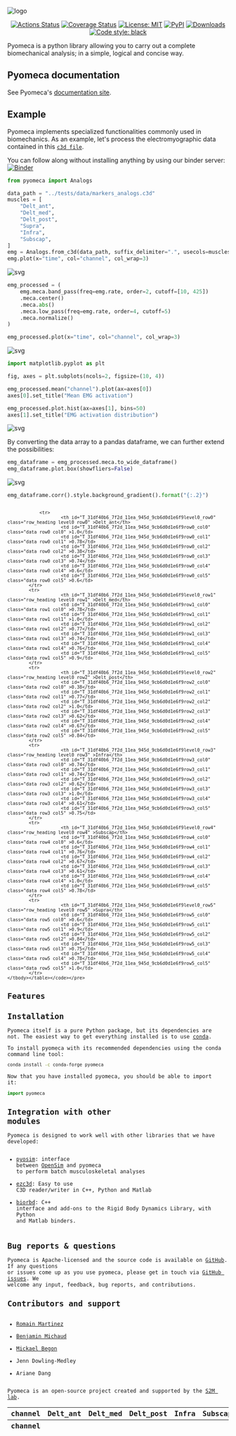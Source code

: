 <img
  src="https://raw.githubusercontent.com/pyomeca/design/master/logo/logo_plain_doc.svg?sanitize=true"
  alt="logo"
/>

<p align="center">
  <a href="https://github.com/romainmartinez/pyomeca/actions"
    ><img
      alt="Actions Status"
      src="https://github.com/romainmartinez/pyomeca/workflows/CI/badge.svg"
  /></a>
  <a href="https://coveralls.io/github/romainmartinez/pyomeca?branch=master"
    ><img
      alt="Coverage Status"
      src="https://coveralls.io/repos/github/romainmartinez/pyomeca/badge.svg?branch=master"
  /></a>
  <a href="https://anaconda.org/conda-forge/pyomeca"
    ><img
      alt="License: MIT"
      src="https://anaconda.org/conda-forge/pyomeca/badges/license.svg"
  /></a>
  <a href="https://anaconda.org/conda-forge/pyomeca"
    ><img
      alt="PyPI"
      src="https://anaconda.org/conda-forge/pyomeca/badges/latest_release_date.svg"
  /></a>
  <a href="https://anaconda.org/conda-forge/pyomeca"
    ><img
      alt="Downloads"
      src="https://anaconda.org/conda-forge/pyomeca/badges/downloads.svg"
  /></a>
  <a href="https://github.com/psf/black"
    ><img
      alt="Code style: black"
      src="https://img.shields.io/badge/code%20style-black-000000.svg"
  /></a>
</p>

Pyomeca is a python library allowing you to carry out a complete biomechanical analysis; in a simple, logical and concise way.

## Pyomeca documentation

See Pyomeca's [documentation site](https://romainmartinez.github.io/pyomeca).

## Example

Pyomeca implements specialized functionalities commonly used in biomechanics. As an example, let's process the electromyographic data contained in this [`c3d file`](https://github.com/romainmartinez/pyomeca/blob/master/tests/data/markers_analogs.c3d).

You can follow along without installing anything by using our binder server: [![Binder](https://mybinder.org/badge_logo.svg)](https://mybinder.org/v2/gh/romainmartinez/pyomeca/master)

```python
from pyomeca import Analogs

data_path = "../tests/data/markers_analogs.c3d"
muscles = [
    "Delt_ant",
    "Delt_med",
    "Delt_post",
    "Supra",
    "Infra",
    "Subscap",
]
emg = Analogs.from_c3d(data_path, suffix_delimiter=".", usecols=muscles)
emg.plot(x="time", col="channel", col_wrap=3)
```

![svg](docs/images/readme-example_files/readme-example_3_0.svg)

```python
emg_processed = (
    emg.meca.band_pass(freq=emg.rate, order=2, cutoff=[10, 425])
    .meca.center()
    .meca.abs()
    .meca.low_pass(freq=emg.rate, order=4, cutoff=5)
    .meca.normalize()
)

emg_processed.plot(x="time", col="channel", col_wrap=3)
```

![svg](docs/images/readme-example_files/readme-example_4_0.svg)

```python
import matplotlib.pyplot as plt

fig, axes = plt.subplots(ncols=2, figsize=(10, 4))

emg_processed.mean("channel").plot(ax=axes[0])
axes[0].set_title("Mean EMG activation")

emg_processed.plot.hist(ax=axes[1], bins=50)
axes[1].set_title("EMG activation distribution")
```

![svg](docs/images/readme-example_files/readme-example_5_1.svg)

By converting the data array to a pandas dataframe, we can further extend the possibilities:

```python
emg_dataframe = emg_processed.meca.to_wide_dataframe()
emg_dataframe.plot.box(showfliers=False)
```

![svg](docs/images/readme-example_files/readme-example_7_0.svg)

```python
emg_dataframe.corr().style.background_gradient().format("{:.2}")
```

<pre class="nb-output"><code><style  type="text/css" >
    #T_31df40b6_7f2d_11ea_945d_9cb6d0d1e6f9row0_col0 {
            background-color:  #023858;
            color:  #f1f1f1;
        }    #T_31df40b6_7f2d_11ea_945d_9cb6d0d1e6f9row0_col1 {
            background-color:  #e9e5f1;
            color:  #000000;
        }    #T_31df40b6_7f2d_11ea_945d_9cb6d0d1e6f9row0_col2 {
            background-color:  #fff7fb;
            color:  #000000;
        }    #T_31df40b6_7f2d_11ea_945d_9cb6d0d1e6f9row0_col3 {
            background-color:  #b5c4df;
            color:  #000000;
        }    #T_31df40b6_7f2d_11ea_945d_9cb6d0d1e6f9row0_col4 {
            background-color:  #fff7fb;
            color:  #000000;
        }    #T_31df40b6_7f2d_11ea_945d_9cb6d0d1e6f9row0_col5 {
            background-color:  #fff7fb;
            color:  #000000;
        }    #T_31df40b6_7f2d_11ea_945d_9cb6d0d1e6f9row1_col0 {
            background-color:  #308cbe;
            color:  #000000;
        }    #T_31df40b6_7f2d_11ea_945d_9cb6d0d1e6f9row1_col1 {
            background-color:  #023858;
            color:  #f1f1f1;
        }    #T_31df40b6_7f2d_11ea_945d_9cb6d0d1e6f9row1_col2 {
            background-color:  #3790c0;
            color:  #000000;
        }    #T_31df40b6_7f2d_11ea_945d_9cb6d0d1e6f9row1_col3 {
            background-color:  #b5c4df;
            color:  #000000;
        }    #T_31df40b6_7f2d_11ea_945d_9cb6d0d1e6f9row1_col4 {
            background-color:  #9ebad9;
            color:  #000000;
        }    #T_31df40b6_7f2d_11ea_945d_9cb6d0d1e6f9row1_col5 {
            background-color:  #0872b1;
            color:  #f1f1f1;
        }    #T_31df40b6_7f2d_11ea_945d_9cb6d0d1e6f9row2_col0 {
            background-color:  #fff7fb;
            color:  #000000;
        }    #T_31df40b6_7f2d_11ea_945d_9cb6d0d1e6f9row2_col1 {
            background-color:  #efe9f3;
            color:  #000000;
        }    #T_31df40b6_7f2d_11ea_945d_9cb6d0d1e6f9row2_col2 {
            background-color:  #023858;
            color:  #f1f1f1;
        }    #T_31df40b6_7f2d_11ea_945d_9cb6d0d1e6f9row2_col3 {
            background-color:  #fcf4fa;
            color:  #000000;
        }    #T_31df40b6_7f2d_11ea_945d_9cb6d0d1e6f9row2_col4 {
            background-color:  #e2dfee;
            color:  #000000;
        }    #T_31df40b6_7f2d_11ea_945d_9cb6d0d1e6f9row2_col5 {
            background-color:  #3f93c2;
            color:  #000000;
        }    #T_31df40b6_7f2d_11ea_945d_9cb6d0d1e6f9row3_col0 {
            background-color:  #4c99c5;
            color:  #000000;
        }    #T_31df40b6_7f2d_11ea_945d_9cb6d0d1e6f9row3_col1 {
            background-color:  #fff7fb;
            color:  #000000;
        }    #T_31df40b6_7f2d_11ea_945d_9cb6d0d1e6f9row3_col2 {
            background-color:  #a1bbda;
            color:  #000000;
        }    #T_31df40b6_7f2d_11ea_945d_9cb6d0d1e6f9row3_col3 {
            background-color:  #023858;
            color:  #f1f1f1;
        }    #T_31df40b6_7f2d_11ea_945d_9cb6d0d1e6f9row3_col4 {
            background-color:  #faf2f8;
            color:  #000000;
        }    #T_31df40b6_7f2d_11ea_945d_9cb6d0d1e6f9row3_col5 {
            background-color:  #a7bddb;
            color:  #000000;
        }    #T_31df40b6_7f2d_11ea_945d_9cb6d0d1e6f9row4_col0 {
            background-color:  #afc1dd;
            color:  #000000;
        }    #T_31df40b6_7f2d_11ea_945d_9cb6d0d1e6f9row4_col1 {
            background-color:  #f5eff6;
            color:  #000000;
        }    #T_31df40b6_7f2d_11ea_945d_9cb6d0d1e6f9row4_col2 {
            background-color:  #84b0d3;
            color:  #000000;
        }    #T_31df40b6_7f2d_11ea_945d_9cb6d0d1e6f9row4_col3 {
            background-color:  #fff7fb;
            color:  #000000;
        }    #T_31df40b6_7f2d_11ea_945d_9cb6d0d1e6f9row4_col4 {
            background-color:  #023858;
            color:  #f1f1f1;
        }    #T_31df40b6_7f2d_11ea_945d_9cb6d0d1e6f9row4_col5 {
            background-color:  #88b1d4;
            color:  #000000;
        }    #T_31df40b6_7f2d_11ea_945d_9cb6d0d1e6f9row5_col0 {
            background-color:  #abbfdc;
            color:  #000000;
        }    #T_31df40b6_7f2d_11ea_945d_9cb6d0d1e6f9row5_col1 {
            background-color:  #4094c3;
            color:  #000000;
        }    #T_31df40b6_7f2d_11ea_945d_9cb6d0d1e6f9row5_col2 {
            background-color:  #0570b0;
            color:  #f1f1f1;
        }    #T_31df40b6_7f2d_11ea_945d_9cb6d0d1e6f9row5_col3 {
            background-color:  #abbfdc;
            color:  #000000;
        }    #T_31df40b6_7f2d_11ea_945d_9cb6d0d1e6f9row5_col4 {
            background-color:  #83afd3;
            color:  #000000;
        }    #T_31df40b6_7f2d_11ea_945d_9cb6d0d1e6f9row5_col5 {
            background-color:  #023858;
            color:  #f1f1f1;
        }</style><table id="T_31df40b6_7f2d_11ea_945d_9cb6d0d1e6f9" ><thead>    <tr>        <th class="index_name level0" >channel</th>        <th class="col_heading level0 col0" >Delt_ant</th>        <th class="col_heading level0 col1" >Delt_med</th>        <th class="col_heading level0 col2" >Delt_post</th>        <th class="col_heading level0 col3" >Infra</th>        <th class="col_heading level0 col4" >Subscap</th>        <th class="col_heading level0 col5" >Supra</th>    </tr>    <tr>        <th class="index_name level0" >channel</th>        <th class="blank" ></th>        <th class="blank" ></th>        <th class="blank" ></th>        <th class="blank" ></th>        <th class="blank" ></th>        <th class="blank" ></th>    </tr></thead><tbody>

                <tr>
                        <th id="T_31df40b6_7f2d_11ea_945d_9cb6d0d1e6f9level0_row0" class="row_heading level0 row0" >Delt_ant</th>
                        <td id="T_31df40b6_7f2d_11ea_945d_9cb6d0d1e6f9row0_col0" class="data row0 col0" >1.0</td>
                        <td id="T_31df40b6_7f2d_11ea_945d_9cb6d0d1e6f9row0_col1" class="data row0 col1" >0.78</td>
                        <td id="T_31df40b6_7f2d_11ea_945d_9cb6d0d1e6f9row0_col2" class="data row0 col2" >0.38</td>
                        <td id="T_31df40b6_7f2d_11ea_945d_9cb6d0d1e6f9row0_col3" class="data row0 col3" >0.74</td>
                        <td id="T_31df40b6_7f2d_11ea_945d_9cb6d0d1e6f9row0_col4" class="data row0 col4" >0.6</td>
                        <td id="T_31df40b6_7f2d_11ea_945d_9cb6d0d1e6f9row0_col5" class="data row0 col5" >0.6</td>
            </tr>
            <tr>
                        <th id="T_31df40b6_7f2d_11ea_945d_9cb6d0d1e6f9level0_row1" class="row_heading level0 row1" >Delt_med</th>
                        <td id="T_31df40b6_7f2d_11ea_945d_9cb6d0d1e6f9row1_col0" class="data row1 col0" >0.78</td>
                        <td id="T_31df40b6_7f2d_11ea_945d_9cb6d0d1e6f9row1_col1" class="data row1 col1" >1.0</td>
                        <td id="T_31df40b6_7f2d_11ea_945d_9cb6d0d1e6f9row1_col2" class="data row1 col2" >0.77</td>
                        <td id="T_31df40b6_7f2d_11ea_945d_9cb6d0d1e6f9row1_col3" class="data row1 col3" >0.74</td>
                        <td id="T_31df40b6_7f2d_11ea_945d_9cb6d0d1e6f9row1_col4" class="data row1 col4" >0.76</td>
                        <td id="T_31df40b6_7f2d_11ea_945d_9cb6d0d1e6f9row1_col5" class="data row1 col5" >0.9</td>
            </tr>
            <tr>
                        <th id="T_31df40b6_7f2d_11ea_945d_9cb6d0d1e6f9level0_row2" class="row_heading level0 row2" >Delt_post</th>
                        <td id="T_31df40b6_7f2d_11ea_945d_9cb6d0d1e6f9row2_col0" class="data row2 col0" >0.38</td>
                        <td id="T_31df40b6_7f2d_11ea_945d_9cb6d0d1e6f9row2_col1" class="data row2 col1" >0.77</td>
                        <td id="T_31df40b6_7f2d_11ea_945d_9cb6d0d1e6f9row2_col2" class="data row2 col2" >1.0</td>
                        <td id="T_31df40b6_7f2d_11ea_945d_9cb6d0d1e6f9row2_col3" class="data row2 col3" >0.62</td>
                        <td id="T_31df40b6_7f2d_11ea_945d_9cb6d0d1e6f9row2_col4" class="data row2 col4" >0.67</td>
                        <td id="T_31df40b6_7f2d_11ea_945d_9cb6d0d1e6f9row2_col5" class="data row2 col5" >0.84</td>
            </tr>
            <tr>
                        <th id="T_31df40b6_7f2d_11ea_945d_9cb6d0d1e6f9level0_row3" class="row_heading level0 row3" >Infra</th>
                        <td id="T_31df40b6_7f2d_11ea_945d_9cb6d0d1e6f9row3_col0" class="data row3 col0" >0.74</td>
                        <td id="T_31df40b6_7f2d_11ea_945d_9cb6d0d1e6f9row3_col1" class="data row3 col1" >0.74</td>
                        <td id="T_31df40b6_7f2d_11ea_945d_9cb6d0d1e6f9row3_col2" class="data row3 col2" >0.62</td>
                        <td id="T_31df40b6_7f2d_11ea_945d_9cb6d0d1e6f9row3_col3" class="data row3 col3" >1.0</td>
                        <td id="T_31df40b6_7f2d_11ea_945d_9cb6d0d1e6f9row3_col4" class="data row3 col4" >0.61</td>
                        <td id="T_31df40b6_7f2d_11ea_945d_9cb6d0d1e6f9row3_col5" class="data row3 col5" >0.75</td>
            </tr>
            <tr>
                        <th id="T_31df40b6_7f2d_11ea_945d_9cb6d0d1e6f9level0_row4" class="row_heading level0 row4" >Subscap</th>
                        <td id="T_31df40b6_7f2d_11ea_945d_9cb6d0d1e6f9row4_col0" class="data row4 col0" >0.6</td>
                        <td id="T_31df40b6_7f2d_11ea_945d_9cb6d0d1e6f9row4_col1" class="data row4 col1" >0.76</td>
                        <td id="T_31df40b6_7f2d_11ea_945d_9cb6d0d1e6f9row4_col2" class="data row4 col2" >0.67</td>
                        <td id="T_31df40b6_7f2d_11ea_945d_9cb6d0d1e6f9row4_col3" class="data row4 col3" >0.61</td>
                        <td id="T_31df40b6_7f2d_11ea_945d_9cb6d0d1e6f9row4_col4" class="data row4 col4" >1.0</td>
                        <td id="T_31df40b6_7f2d_11ea_945d_9cb6d0d1e6f9row4_col5" class="data row4 col5" >0.78</td>
            </tr>
            <tr>
                        <th id="T_31df40b6_7f2d_11ea_945d_9cb6d0d1e6f9level0_row5" class="row_heading level0 row5" >Supra</th>
                        <td id="T_31df40b6_7f2d_11ea_945d_9cb6d0d1e6f9row5_col0" class="data row5 col0" >0.6</td>
                        <td id="T_31df40b6_7f2d_11ea_945d_9cb6d0d1e6f9row5_col1" class="data row5 col1" >0.9</td>
                        <td id="T_31df40b6_7f2d_11ea_945d_9cb6d0d1e6f9row5_col2" class="data row5 col2" >0.84</td>
                        <td id="T_31df40b6_7f2d_11ea_945d_9cb6d0d1e6f9row5_col3" class="data row5 col3" >0.75</td>
                        <td id="T_31df40b6_7f2d_11ea_945d_9cb6d0d1e6f9row5_col4" class="data row5 col4" >0.78</td>
                        <td id="T_31df40b6_7f2d_11ea_945d_9cb6d0d1e6f9row5_col5" class="data row5 col5" >1.0</td>
            </tr>
    </tbody></table></code></pre>

## Features

## Installation

Pyomeca itself is a pure Python package, but its dependencies are not.
The easiest way to get everything installed is to use [conda](https://conda.io/en/latest/miniconda.html).

To install pyomeca with its recommended dependencies using the conda command line tool:

```bash
conda install -c conda-forge pyomeca
```
Now that you have installed pyomeca, you should be able to import it:

```python
import pyomeca
```

## Integration with other modules

Pyomeca is designed to work well with other libraries that we have developed:

- [pyosim](https://github.com/pyomeca/pyosim): interface between [OpenSim](http://opensim.stanford.edu/) and pyomeca to perform batch musculoskeletal analyses
- [ezc3d](https://github.com/pyomeca/ezc3d): Easy to use C3D reader/writer in C++, Python and Matlab
- [biorbd](https://github.com/pyomeca/biorbd): C++ interface and add-ons to the Rigid Body Dynamics Library, with Python and Matlab binders.

## Bug reports & questions

Pyomeca is Apache-licensed and the source code is available on [GitHub](https://github.com/pyomeca/pyomeca). If any questions or issues come up as you use pyomeca, please get in touch via [GitHub issues](https://github.com/pyomeca/pyomeca/issues). We welcome any input, feedback, bug reports, and contributions.

## Contributors and support

- [Romain Martinez](https://github.com/romainmartinez)
- [Benjamin Michaud](https://github.com/pariterre)
- [Mickael Begon](https://github.com/mickaelbegon)
- Jenn Dowling-Medley
- Ariane Dang

Pyomeca is an open-source project created and supported by the [S2M lab](https://www.facebook.com/s2mlab/).
